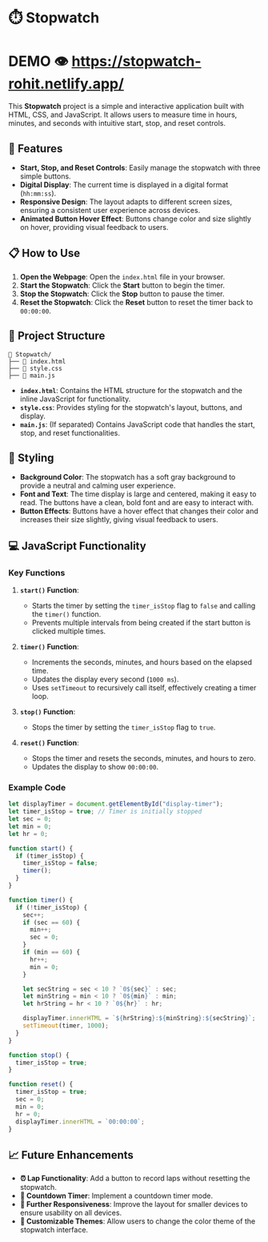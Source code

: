 # ⏱️ Stopwatch
# DEMO 👁️ https://stopwatch-rohit.netlify.app/

This **Stopwatch** project is a simple and interactive application built with HTML, CSS, and JavaScript. It allows users to measure time in hours, minutes, and seconds with intuitive start, stop, and reset controls.

## 🌟 Features

- **Start, Stop, and Reset Controls**: Easily manage the stopwatch with three simple buttons.
- **Digital Display**: The current time is displayed in a digital format (`hh:mm:ss`).
- **Responsive Design**: The layout adapts to different screen sizes, ensuring a consistent user experience across devices.
- **Animated Button Hover Effect**: Buttons change color and size slightly on hover, providing visual feedback to users.

## 📋 How to Use

1. **Open the Webpage**: Open the `index.html` file in your browser.
2. **Start the Stopwatch**: Click the **Start** button to begin the timer.
3. **Stop the Stopwatch**: Click the **Stop** button to pause the timer.
4. **Reset the Stopwatch**: Click the **Reset** button to reset the timer back to `00:00:00`.

## 📂 Project Structure

```
📁 Stopwatch/
├── 📄 index.html
├── 📄 style.css
├── 📄 main.js
```

- **`index.html`**: Contains the HTML structure for the stopwatch and the inline JavaScript for functionality.
- **`style.css`**: Provides styling for the stopwatch's layout, buttons, and display.
- **`main.js`**: (If separated) Contains JavaScript code that handles the start, stop, and reset functionalities.

## 🎨 Styling

- **Background Color**: The stopwatch has a soft gray background to provide a neutral and calming user experience.
- **Font and Text**: The time display is large and centered, making it easy to read. The buttons have a clean, bold font and are easy to interact with.
- **Button Effects**: Buttons have a hover effect that changes their color and increases their size slightly, giving visual feedback to users.

## 💻 JavaScript Functionality

### Key Functions

1. **`start()` Function**:
   - Starts the timer by setting the `timer_isStop` flag to `false` and calling the `timer()` function.
   - Prevents multiple intervals from being created if the start button is clicked multiple times.

2. **`timer()` Function**:
   - Increments the seconds, minutes, and hours based on the elapsed time.
   - Updates the display every second (`1000 ms`).
   - Uses `setTimeout` to recursively call itself, effectively creating a timer loop.

3. **`stop()` Function**:
   - Stops the timer by setting the `timer_isStop` flag to `true`.

4. **`reset()` Function**:
   - Stops the timer and resets the seconds, minutes, and hours to zero.
   - Updates the display to show `00:00:00`.

### Example Code

```javascript
let displayTimer = document.getElementById("display-timer");
let timer_isStop = true; // Timer is initially stopped
let sec = 0;
let min = 0;
let hr = 0;

function start() {
  if (timer_isStop) {
    timer_isStop = false;
    timer();
  }
}

function timer() {
  if (!timer_isStop) {
    sec++;
    if (sec == 60) {
      min++;
      sec = 0;
    }
    if (min == 60) {
      hr++;
      min = 0;
    }

    let secString = sec < 10 ? `0${sec}` : sec;
    let minString = min < 10 ? `0${min}` : min;
    let hrString = hr < 10 ? `0${hr}` : hr;

    displayTimer.innerHTML = `${hrString}:${minString}:${secString}`;
    setTimeout(timer, 1000);
  }
}

function stop() {
  timer_isStop = true;
}

function reset() {
  timer_isStop = true;
  sec = 0;
  min = 0;
  hr = 0;
  displayTimer.innerHTML = `00:00:00`;
}
```

## 📈 Future Enhancements

- **⏰ Lap Functionality**: Add a button to record laps without resetting the stopwatch.
- **🔁 Countdown Timer**: Implement a countdown timer mode.
- **📱 Further Responsiveness**: Improve the layout for smaller devices to ensure usability on all devices.
- **🎨 Customizable Themes**: Allow users to change the color theme of the stopwatch interface.

